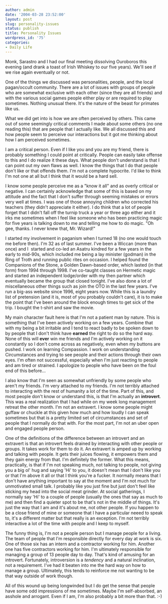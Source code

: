 ```yaml
---
author: admin
date: '2004-03-28 23:52:00'
layout: post
slug: personality-issues
status: publish
title: Personality Issues
wordpress_id: '75'
categories:
- Daily Life
---
```

Monk, Sarastro and I had our final meeting dissolving Ouroboros this evening (and drank a toast of Irish Whiskey to our five years). We'll see if we rise again eventually or not.

One of the things we discussed was personalities, people, and the local pagan/occult community. There are a lot of issues with groups of people who are somewhat exclusive with each other (since they are all friends) and with the various social games people either play or are required to play sometimes. Nothing unusual there. It's the nature of the beast for primates like us.

What we did get into is how we are often perceived by others. This came out of some seemingly critical comments I made about some others (no one reading this) that are people that I actually like. We all discussed this and how people seem to perceive our interactions but it got me thinking about how I am perceived sometimes.

I am a critical person. Even if I like you and you are my friend, there is probably something I could point at critically. People can easily take offense to this and I do realize it these days. What people don't understand is that I can point out my own flaws as well. I know the things that I do that people don't like or that offends them. I'm not a complete hypocrite. I'd like to think I'm not one at all but I think that it would be a hard sell.

I know some people perceive me as a "know it all" and as overly critical or negative. I can certainly acknowledge that some of this is based on my attitude and the fact that I don't suffer through seeming mistakes or errors very well at times. I was one of those annoying children who corrected his teachers (they didn't appreciate it either). I do think that a lot of people forget that I didn't fall off the turnip truck a year or three ago either and it irks me sometimes when I feel like someone who has been practicing magic for five years is talking down to me and telling me how to do magic. "Oh gee, thanks. I never knew that, Mr. Wizard!"

I started my involvement in paganism when I turned 18 (no one would touch me before then). I'm 32 as of last summer. I've been a Wiccan (more than once) and I&nbsp; started and co-led an Asatru kindred for a few years in the early to mid-90s, which included me being a lay minister (godman) in the Ring of Troth and running public rites on occasion. I helped found the Companions of the Stone, a Golden Dawn-based order, which lasted (in that form) from 1994 through 1998. I've co-taught classes on Hermetic magic and started an independent lodge/order with my then partner which eventually became the group that closed tonight. I've also done a lot of miscellaneous other things such as join the OTO in the last few years. I've run a big-ass website since 1996, eight years now. While this is a laundry list of pretension (and it is, most of you probably couldn't care), it is to make the point that I've been around the block enough times to get sick of the trip. I bought the t-shirt and saw the movie.

My main character fault here is that I'm not a patient man by nature. This is something that I've been actively working on a few years. Combine that with my being a bit irritable and I tend to react badly to be spoken down to by people that I don't think have <b>earned</b> the right to do so the hard way. None of this will <b>ever</b> win me friends and I'm actively working on it constantly so I don't come across as negatively, even when my buttons are pushed. I work on learning Compassion. I work on understanding Circumstances and trying to see people and their actions through their own eyes. I'm often not successful, especially when I'm just reacting to people and am tired or strained. I apologize to people who have been on the foul end of this before...

I also know that I'm seen as somewhat unfriendly by some people who aren't my friends. I'm very attached to my friends. I'm not terribly attached to interacting with the rest of humanity a lot of the time. Part of this, and most people don't know or understand this, is that I'm actually an <b>introvert</b>. This was a real realization that I had while on my week long management retreat the other month. I'm not an extravert. I know some people might guffaw or chuckle at this given how much and how loudly I can speak sometimes but that is a pretty limited set of circumstances and set of people that I normally do that with. For the most part, I'm not an uber open and engaged people person.

One of the definitions of the difference between an introvert and an extravert is that an introvert feels drained by interacting with other people or groups. It takes work for them to do it. An extravert is amped up by working and talking with people. It gets their juices flowing, it empowers them and they gain energy from that. I'm definitely the former. What this means, practically, is that if I'm not speaking much, not talking to people, not giving you a big ol' hug and saying 'Hi' to you, it doesn't mean that I don't like you or that I'm above it all or that I think you're a fucker. It normally means that I don't have anything important to say at the moment and I'm not much for unmotivated small talk. I probably like you just fine but just don't feel like sticking my head into the social meat grinder. At social gatherings, I normally say 'Hi' to a couple of people (usually the ones that say as much to me) and then find a quieter spot to be that's not in the middle of things. It's just the way that I am and it's about me, not other people. If you happen to be a close friend of mine or someone that I have a particular neeed to speak to, it's a different matter but that really is an exception. I'm not terribly interactive a lot of the time with people and I keep to myself. 

The funny thing is, I'm not a people person but I manage people for a living. The team of people that I'm responsible directly for every day at work is six. One of those six has an intern and a contractor working for him. Another one has five contractors working for him. I'm ultimately responsible for managing a group of 13 people day to day. That's kind of amusing for an introvert. Fortunately, introversion is a <i>tendency</i> and a natural inclination, not a requirement. I've had it beaten into me the hard way on how to manage a group. Ultimately, this tends to reinforce me not wanting to be that way outside of work though.

All of this wound up being longwinded but I do get the sense that people have some odd impressions of me sometimes. Maybe I'm self-absorbed, an asshole and arrogant. Even if I am, I'm also probably a bit more than that. :-)
